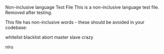 Non-inclusive language Test File This is a non-inclusive language test file. Removed after testing.

This file has non-inclusive words - these should be avoided in your codebase:

whitelist blacklist abort master slave crazy

niru
